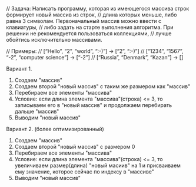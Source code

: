 // Задача: Написать программу, которая из имеющегося массива строк формирует новый массив из строк, 
// длина которых меньше, либо равна 3 символам. Первоначальный массив можно ввести с клавиатуры, 
// либо задать на старте выполнения алгоритма. При решении не рекомендуется пользоваться коллекциями, 
// лучше обойтись исключительно массивами.

// Примеры:
// [“Hello”, “2”, “world”, “:-)”] → [“2”, “:-)”]
// [“1234”, “1567”, “-2”, “computer science”] → [“-2”]
// [“Russia”, “Denmark”, “Kazan”] → []

Вариант 1.
1. Создаем "массив"
2. Создаем второй "новый массив" с таким же размером как "массив"
3. Перебираем все элементы "массива"
4. Условие: если длина элемента "массива"(строка) <= 3, то записываем его в "новый массив" и продолжаем перебирать дальше "массив"
5. Выводим "новый массив"

Вариант 2. (более оптимизированный)
1. Создаем "массив"
2. Создаем второй "новый массив" с размером 0
3. Перебираем все элементы "массива"
4. Условие: если длина элемента "массива"(строка) <= 3, то увеличиваем размер(длина) "новый масиив" на 1 и
присваиваем ему значение, которое сейчас по индексу в "массиве"
5. Выводим "новый массив"